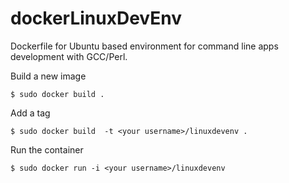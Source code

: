 dockerLinuxDevEnv
=================

Dockerfile for Ubuntu based environment for command line apps development with GCC/Perl.

Build a new image
```
$ sudo docker build .
```
Add a tag
```
$ sudo docker build  -t <your username>/linuxdevenv .
```
Run the container
```
$ sudo docker run -i <your username>/linuxdevenv
```
